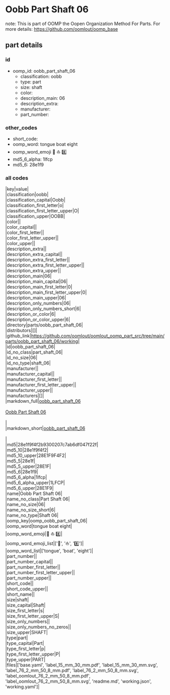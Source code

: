 # Oobb Part Shaft 06  

note: This is part of OOMP the Oopen Organization Method For Parts. For more details: https://github.com/oomlout/oomp_base

##  part details





### id
* oomp_id: oobb_part_shaft_06
  * classification: oobb
  * type: part
  * size: shaft
  * color: 
  * description_main: 06
  * description_extra: 
  * manufacturer: 
  * part_number: 

### other_codes
* short_code: 
* oomp_word: tongue boat eight
* oomp_word_emoji :tongue: :boat: :eight:
* md5_6_alpha: 1lfcp
* md5_6: 28e1f9

### all codes 
|key|value|  
|classification|oobb|  
|classification_capital|Oobb|  
|classification_first_letter|o|  
|classification_first_letter_upper|O|  
|classification_upper|OOBB|  
|color||  
|color_capital||  
|color_first_letter||  
|color_first_letter_upper||  
|color_upper||  
|description_extra||  
|description_extra_capital||  
|description_extra_first_letter||  
|description_extra_first_letter_upper||  
|description_extra_upper||  
|description_main|06|  
|description_main_capital|06|  
|description_main_first_letter|0|  
|description_main_first_letter_upper|0|  
|description_main_upper|06|  
|description_only_numbers|06|  
|description_only_numbers_short|6|  
|description_or_color|6|  
|description_or_color_upper|6|  
|directory|parts/oobb_part_shaft_06|  
|distributors|[]|  
|github_link|https://github.com/oomlout/oomlout_oomp_part_src/tree/main/parts/oobb_part_shaft_06/working|  
|id|oobb_part_shaft_06|  
|id_no_class|part_shaft_06|  
|id_no_size|06|  
|id_no_type|shaft_06|  
|manufacturer||  
|manufacturer_capital||  
|manufacturer_first_letter||  
|manufacturer_first_letter_upper||  
|manufacturer_upper||  
|manufacturers|[]|  
|markdown_full|[oobb_part_shaft_06](https://github.com/oomlout/oomlout_oomp_part_src/tree/main/parts/oobb_part_shaft_06/working)<br>[](https://github.com/oomlout/oomlout_oomp_part_src/tree/main/parts/oobb_part_shaft_06/working)<br>[Oobb Part Shaft 06](https://github.com/oomlout/oomlout_oomp_part_src/tree/main/parts/oobb_part_shaft_06/working)<br><br>|  
|markdown_short|[oobb_part_shaft_06](https://github.com/oomlout/oomlout_oomp_part_src/tree/main/parts/oobb_part_shaft_06/working)<br><br>|  
|md5|28e1f9f4f2b9300207c7ab6df047f22f|  
|md5_10|28e1f9f4f2|  
|md5_10_upper|28E1F9F4F2|  
|md5_5|28e1f|  
|md5_5_upper|28E1F|  
|md5_6|28e1f9|  
|md5_6_alpha|1lfcp|  
|md5_6_alpha_upper|1LFCP|  
|md5_6_upper|28E1F9|  
|name|Oobb Part Shaft 06|  
|name_no_class|Part Shaft 06|  
|name_no_size|06|  
|name_no_size_short|6|  
|name_no_type|Shaft 06|  
|oomp_key|oomp_oobb_part_shaft_06|  
|oomp_word|tongue boat eight|  
|oomp_word_emoji|:tongue: :boat: :eight:|  
|oomp_word_emoji_list|[':tongue:', ':boat:', ':eight:']|  
|oomp_word_list|['tongue', 'boat', 'eight']|  
|part_number||  
|part_number_capital||  
|part_number_first_letter||  
|part_number_first_letter_upper||  
|part_number_upper||  
|short_code||  
|short_code_upper||  
|short_name||  
|size|shaft|  
|size_capital|Shaft|  
|size_first_letter|s|  
|size_first_letter_upper|S|  
|size_only_numbers||  
|size_only_numbers_no_zeros||  
|size_upper|SHAFT|  
|type|part|  
|type_capital|Part|  
|type_first_letter|p|  
|type_first_letter_upper|P|  
|type_upper|PART|  
|files|['base.yaml', 'label_15_mm_30_mm.pdf', 'label_15_mm_30_mm.svg', 'label_76_2_mm_50_8_mm.pdf', 'label_76_2_mm_50_8_mm.svg', 'label_oomlout_76_2_mm_50_8_mm.pdf', 'label_oomlout_76_2_mm_50_8_mm.svg', 'readme.md', 'working.json', 'working.yaml']|  
